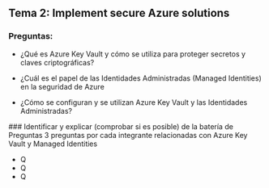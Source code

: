 ## Tema 2: Implement secure Azure solutions
### Preguntas:
- ¿Qué es Azure Key Vault y cómo se utiliza para proteger secretos y claves criptográficas?
  
- ¿Cuál es el papel de las Identidades Administradas (Managed Identities) en la seguridad de Azure
  
- ¿Cómo se configuran y se utilizan Azure Key Vault y las Identidades Administradas?
  

### Identificar y explicar (comprobar si es posible) de la batería de Preguntas 3 preguntas por cada integrante relacionadas con Azure Key Vault y Managed Identities
- Q
- Q
- Q